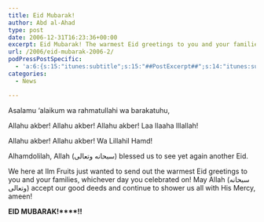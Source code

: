 ```yaml
---
title: Eid Mubarak!
author: Abd al-Ahad
type: post
date: 2006-12-31T16:23:36+00:00
excerpt: Eid Mubarak! The warmest Eid greetings to you and your families, whatever day you celebrated on! May Allah accept our deeds and shower His mercy on us!
url: /2006/eid-mubarak-2006-2/
podPressPostSpecific:
  - 'a:6:{s:15:"itunes:subtitle";s:15:"##PostExcerpt##";s:14:"itunes:summary";s:15:"##PostExcerpt##";s:15:"itunes:keywords";s:17:"##WordPressCats##";s:13:"itunes:author";s:10:"##Global##";s:15:"itunes:explicit";s:2:"No";s:12:"itunes:block";s:2:"No";}'
categories:
  - News

---
```

Asalamu &#8216;alaikum wa rahmatullahi wa barakatuhu,

Allahu akber! Allahu akber! Allahu akber! Laa Ilaaha Illallah!

Allahu akber! Allahu akber! Wa Lillahil Hamd!

Alhamdolilah, Allah (سبحانه وتعالى) blessed us to see yet again another Eid.

We here at Ilm Fruits just wanted to send out the warmest Eid greetings to you and your families, whichever day you celebrated on! May Allah (سبحانه وتعالى) accept our good deeds and continue to shower us all with His Mercy, ameen!

**EID MUBARAK!****!!**